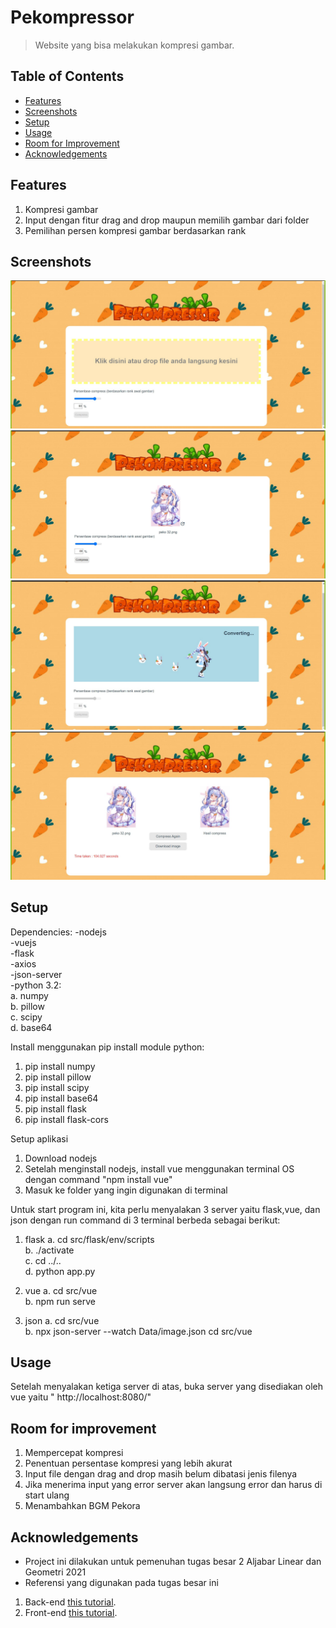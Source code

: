 # Pekompressor
> Website yang bisa melakukan kompresi gambar.

## Table of Contents
* [Features](#features)
* [Screenshots](#screenshots)
* [Setup](#setup)
* [Usage](#usage)
* [Room for Improvement](#room-for-improvement)
* [Acknowledgements](#acknowledgements)

## Features
1. Kompresi gambar
2. Input dengan fitur drag and drop maupun memilih gambar dari folder
3. Pemilihan persen kompresi gambar berdasarkan rank


## Screenshots
![Example screenshot](doc/image/page_1.jpg)
![Example screenshot](doc/image/page_2.jpg)
![Example screenshot](doc/image/page_3.jpg)
![Example screenshot](doc/image/page_4.jpg)

## Setup
Dependencies:
-nodejs  
-vuejs  
-flask  
-axios  
-json-server  
-python 3.2:  
    a. numpy  
    b. pillow  
    c. scipy  
    d. base64  

Install menggunakan pip install module python:
1. pip install numpy
2. pip install pillow
3. pip install scipy
4. pip install base64
5. pip install flask
6. pip install flask-cors

Setup aplikasi
1. Download nodejs
2. Setelah menginstall nodejs, install vue menggunakan terminal OS dengan command "npm install vue"
3. Masuk ke folder yang ingin digunakan di terminal

Untuk start program ini, kita perlu menyalakan 3 server yaitu flask,vue, dan json dengan run command di 3 terminal berbeda sebagai berikut:
1. flask
    a. cd src/flask/env/scripts  
    b.  ./activate  
    c. cd ../..  
    d. python app.py  

2. vue
    a. cd src/vue  
    b. npm run serve  

3. json
    a. cd src/vue  
    b. npx json-server --watch Data/image.json cd src/vue  

## Usage
Setelah menyalakan ketiga server di atas, buka server yang disediakan oleh vue yaitu " http://localhost:8080/"

## Room for improvement
1. Mempercepat kompresi
2. Penentuan persentase kompresi yang lebih akurat
3. Input file dengan drag and drop masih belum dibatasi jenis filenya
4. Jika menerima input yang error server akan langsung error dan harus di start ulang
5. Menambahkan BGM Pekora

## Acknowledgements
- Project ini dilakukan untuk pemenuhan tugas besar 2 Aljabar Linear dan Geometri 2021
- Referensi yang digunakan pada tugas besar ini
1. Back-end
[this tutorial](https://testdriven.io/blog/developing-a-single-page-app-with-flask-and-vuejs/#bootstrap-setup).
2. Front-end
[this tutorial](https://www.udemy.com/course/build-web-apps-with-vuejs-firebase/).

